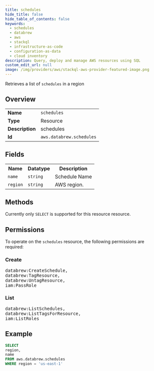 ```yaml
---
title: schedules
hide_title: false
hide_table_of_contents: false
keywords:
  - schedules
  - databrew
  - aws
  - stackql
  - infrastructure-as-code
  - configuration-as-data
  - cloud inventory
description: Query, deploy and manage AWS resources using SQL
custom_edit_url: null
image: /img/providers/aws/stackql-aws-provider-featured-image.png
---
```

Retrieves a list of <code>schedules</code> in a region

## Overview
<table><tbody>
<tr><td><b>Name</b></td><td><code>schedules</code></td></tr>
<tr><td><b>Type</b></td><td>Resource</td></tr>
<tr><td><b>Description</b></td><td>schedules</td></tr>
<tr><td><b>Id</b></td><td><code>aws.databrew.schedules</code></td></tr>
</tbody></table>

## Fields
<table><tbody>
<tr><th>Name</th><th>Datatype</th><th>Description</th></tr>
<tr><td><code>name</code></td><td><code>string</code></td><td>Schedule Name</td></tr>
<tr><td><code>region</code></td><td><code>string</code></td><td>AWS region.</td></tr>

</tbody></table>

## Methods
Currently only <code>SELECT</code> is supported for this resource resource.

## Permissions

To operate on the <code>schedules</code> resource, the following permissions are required:

### Create
<pre>
databrew:CreateSchedule,
databrew:TagResource,
databrew:UntagResource,
iam:PassRole</pre>

### List
<pre>
databrew:ListSchedules,
databrew:ListTagsForResource,
iam:ListRoles</pre>


## Example
```sql
SELECT
region,
name
FROM aws.databrew.schedules
WHERE region = 'us-east-1'
```

